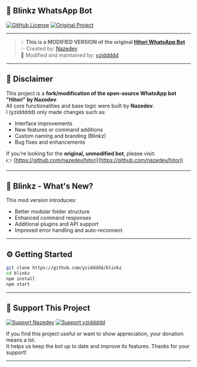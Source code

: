 ## 🔁 Blinkz WhatsApp Bot

[![GitHub License](https://img.shields.io/github/license/yziddddd/blinkz)](./LICENSE)
[![Original Project](https://img.shields.io/badge/Original-Hitori%20by%20Nazedev-blue)](https://github.com/nazedev/hitori)

---

> 💡 **This is a MODIFIED VERSION of the original [Hitori WhatsApp Bot](https://github.com/nazedev/hitori)**  
> ✨ Created by: [Nazedev](https://github.com/nazedev)  
> 🔧 Modified and maintained by: [yziddddd](https://github.com/yziddddd)

---

## 📌 Disclaimer

This project is a **fork/modification of the open-source WhatsApp bot "Hitori" by Nazedev**.  
All core functionalities and base logic were built by **Nazedev**.  
I (yziddddd) only made changes such as:
- Interface improvements
- New features or command additions
- Custom naming and branding (Blinkz)
- Bug fixes and enhancements

If you're looking for the **original, unmodified bot**, please visit:  
👉 [https://github.com/nazedev/hitori](https://github.com/nazedev/hitori)

---

## 🔄 Blinkz - What's New?

This mod version introduces:
- Better modular folder structure
- Enhanced command responses
- Additional plugins and API support
- Improved error handling and auto-reconnect

---

## ⚙️ Getting Started

```bash
git clone https://github.com/yziddddd/blinkz
cd blinkz
npm install
npm start
```
---

## 💖 Support This Project

[![Support Nazedev](https://img.shields.io/badge/Support%20Nazedev-Saweria-yellow?logo=buymeacoffee&style=for-the-badge)](https://saweria.co/nazedev)
[![Support yziddddd](https://img.shields.io/badge/Support%20yziddddd-Saweria-orange?logo=buymeacoffee&style=for-the-badge)](https://saweria.co/yziddddd)

If you find this project useful or want to show appreciation, your donation means a lot.  
It helps us keep the bot up to date and improve its features. Thanks for your support!

---
